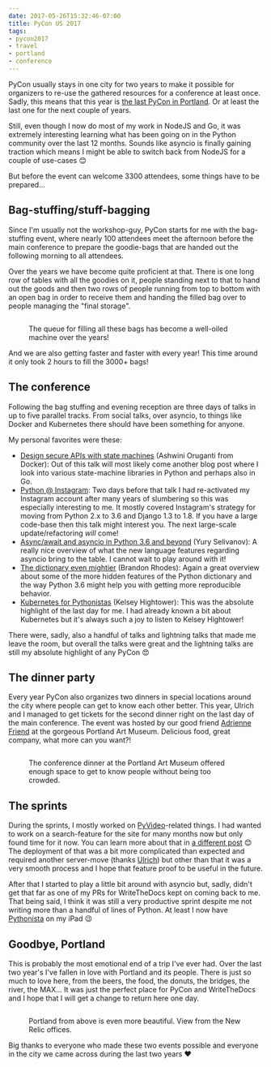 ```yaml
---
date: 2017-05-26T15:32:46-07:00
title: PyCon US 2017
tags:
- pycon2017
- travel
- portland
- conference
---
```


PyCon usually stays in one city for two years to make it possible for organizers
to re-use the gathered resources for a conference at least once. Sadly, this
means that this year
is [the last PyCon in Portland](https://us.pycon.org/2017/). Or at least the
last one for the next couple of years.

Still, even though I now do most of my work in NodeJS and Go, it was extremely
interesting learning what has been going on in the Python community over the
last 12 months. Sounds like asyncio is finally gaining traction which means I
might be able to switch back from NodeJS for a couple of use-cases 😊

But before the event can welcome 3300 attendees, some things have to be
prepared…

## Bag-stuffing/stuff-bagging

Since I'm usually not the workshop-guy, PyCon starts for me with the
bag-stuffing event, where nearly 100 attendees meet the afternoon before the
main conference to prepare the goodie-bags that are handed out the following
morning to all attendees.

Over the years we have become quite proficient at that. There is one long row of
tables with all the goodies on it, people standing next to that to hand out the
goods and then two rows of people running from top to bottom with an open bag in
order to receive them and handing the filled bag over to people managing the
"final storage".

<figure>
<img src="/media/2017/pycon-us-2017-bagstuffing.jpg" alt="">
<figcaption><p>The queue for filling all these bags has become a well-oiled
machine over the years!</p></figcaption>
</figure>

And we are also getting faster and faster with every year! This time around it
only took 2 hours to fill the 3000+ bags!

## The conference

Following the bag stuffing and evening reception are three days of talks in up
to five parallel tracks. From social talks, over asyncio, to things like Docker
and Kubernetes there should have been something for anyone.

My personal favorites were these:

- [Design secure APIs with state machines](http://pyvideo.org/pycon-us-2017/ashwini-oruganti-mark-williams-designing-secure-apis-with-state-machines-pycon-2017.html) (Ashwini
  Oruganti from Docker): Out of this talk will most likely come another blog
  post where I look into various state-machine libraries in Python and perhaps
  also in Go.
- [Python @ Instagram](http://pyvideo.org/pycon-us-2017/keynote-pythoninstragram.html):
  Two days before that talk I had re-activated my Instagram account after many
  years of slumbering so this was especially interesting to me. It mostly
  covered Instagram's strategy for moving from Python 2.x to 3.6 and Django 1.3
  to 1.8. If you have a large code-base then this talk might interest you. The
  next large-scale update/refactoring *will* come!
- [Async/await and asyncio in Python 3.6 and beyond](http://pyvideo.org/pycon-us-2017/asyncawait-and-asyncio-in-python-36-and-beyond.html) (Yury
  Selivanov): A really nice overview of what the new language features regarding
  asyncio bring to the table. I cannot wait to play around with it!
- [The dictionary even mightier](http://pyvideo.org/pycon-us-2017/brandon-rhodes-the-dictionary-even-mightier-pycon-2017.html) (Brandon
  Rhodes): Again a great overview about some of the more hidden features of the
  Python dictionary and the way Python 3.6 might help you with getting more
  reproducible behavior.
- [Kubernetes for Pythonistas](http://pyvideo.org/pycon-us-2017/kelsey-hightower-keynote-pycon-2017.html) (Kelsey
  Hightower): This was the absolute highlight of the last day for me. I had
  already known a bit about Kubernetes but it's always such a joy to listen to
  Kelsey Hightower!

There were, sadly, also a handful of talks and lightning talks that made me
leave the room, but overall the talks were great and the lightning talks are
still my absolute highlight of any PyCon 😍

## The dinner party

Every year PyCon also organizes two dinners in special locations around the city
where people can get to know each other better. This year, Ulrich and I managed
to get tickets for the second dinner right on the last day of the main
conference. The event was hosted by our good
friend [Adrienne Friend](https://codingwithknives.com/) at the gorgeous Portland
Art Museum. Delicious food, great company, what more can you want?!

<figure>
<img src="/media/2017/pycon-us-2017-dinnerparty.jpg" alt="">
<figcaption><p>The conference dinner at the Portland Art Museum offered enough
space to get to know people without being too crowded.</p></figcaption>
</figure>

## The sprints

During the sprints, I mostly worked on [PyVideo](http://pyvideo.org)-related
things. I had wanted to work on a search-feature for the site for many months
now but only found time for it now. You can learn more about that
in
[a different post](https://zerokspot.com/weblog/2017/05/23/search-for-pyvideo/)
😊 The deployment of that was a bit more complicated than expected and required
another server-move (thanks [Ulrich]()) but other than that it was a very smooth
process and I hope that feature proof to be useful in the future.

After that I started to play a little bit around with asyncio but, sadly, didn't
get that far as one of my PRs for WriteTheDocs kept on coming back to me. That
being said, I think it was still a very productive sprint despite me not writing
more than a handful of lines of Python. At least I now
have [Pythonista](http://omz-software.com/pythonista/) on my iPad 😉

## Goodbye, Portland

This is probably the most emotional end of a trip I've ever had. Over the last
two year's I've fallen in love with Portland and its people. There is just so
much to love here, from the beers, the food, the donuts, the bridges, the river,
the MAX… It was just the perfect place for PyCon and WriteTheDocs and I hope
that I will get a change to return here one day.

<figure>
<img src="/media/2017/pycon-us-2017-portland.jpg" alt="">
<figcaption><p>Portland from above is even more beautiful. View from the New
Relic offices.</p></figcaption>
</figure>

Big thanks to everyone who made these two events possible and everyone in the
city we came across during the last two years ❤️
